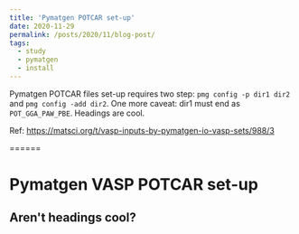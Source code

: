 ```yaml
---
title: 'Pymatgen POTCAR set-up'
date: 2020-11-29
permalink: /posts/2020/11/blog-post/
tags:
  - study
  - pymatgen
  - install
---
```


Pymatgen POTCAR files set-up requires two step: `pmg config -p dir1 dir2` and `pmg config -add dir2`. One more caveat: dir1 must end as `POT_GGA_PAW_PBE`.
Headings are cool.

Ref: https://matsci.org/t/vasp-inputs-by-pymatgen-io-vasp-sets/988/3

======

Pymatgen VASP POTCAR set-up
======

Aren't headings cool?
------